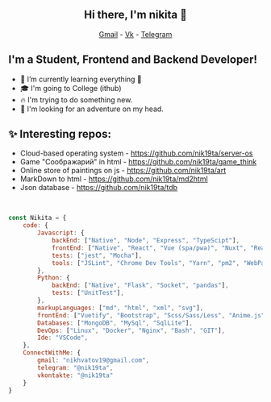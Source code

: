 <h2 align="center">Hi there, I'm nikita 👋</h2>

<p align="center">
  <a href="mailto:nikhvatov19@gmail.com">Gmail</a> -
  <a href="https://vk.com/nik19ta">Vk</a> -
  <a href="https://t.me/nik19ta">Telegram</a> 
</p>

## I'm a Student, Frontend and Backend Developer!

- 🌱 I’m currently learning everything 🤣
- 🎓 I'm going to College (ithub) 
- 🔥 I'm trying to do something new. 
- 🤯 I'm looking for an adventure on my head.


## ✨ Interesting repos:

- Cloud-based operating system - https://github.com/nik19ta/server-os
- Game "Соображарий" in html - https://github.com/nik19ta/game_think
- Online store of paintings on js - https://github.com/nik19ta/art
- MarkDown to html - https://github.com/nik19ta/md2html
- Json database - https://github.com/nik19ta/tdb

<br />

```js
const Nikita = {
    code: {
        Javascript: {
            backEnd: ["Native", "Node", "Express", "TypeScipt"],
            frontEnd: ["Native", "React", "Vue (spa/pwa)", "Nuxt", "React Native"],
            tests: ["jest", "Mocha"],
            tools: ["JSLint", "Chrome Dev Tools", "Yarn", "pm2", "WebPack"]
        },
        Python: {
            backEnd: ["Native", "Flask", "Socket", "pandas"],
            tests: ["UnitTest"],
        },
        markupLanguages: ["md", "html", "xml", "svg"],
        frontEnd: ["Vuetify", "Bootstrap", "Scss/Sass/Less", "Anime.js", "Animate.css"],
        Databases: ["MongoDB", "MySql", "SqlLite"],
        DevOps: ["Linux", "Docker", "Nginx", "Bash", "GIT"],
        Ide: "VSCode",
    },
    ConnectWithMe: {
        gmail: "nikhvatov19@gmail.com",
        telegram: "@nik19ta",
        vkontakte: "@nik19ta"
    }
}
```
